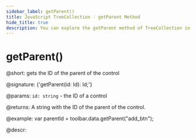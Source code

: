 ```yaml
---
sidebar_label: getParent()
title: JavaScript TreeCollection - getParent Method 
hide_title: true
description: You can explore the getParent method of TreeCollection in the documentation of the DHTMLX JavaScript UI library. Browse developer guides and API reference, try out code examples and live demos, and download a free 30-day evaluation version of DHTMLX Suite 7.
---
```

 
# getParent()

@short: gets the ID of the parent of the control

@signature: {'getParent(id: Id): Id;'}

@params:
`id: string` - the ID of a control

@returns:
A string with the ID of the parent of the control.

@example:
var parentId = toolbar.data.getParent("add_btn");

@descr:
